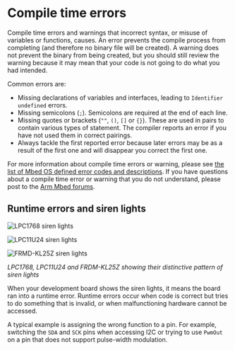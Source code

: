# Compile time errors

Compile time errors and warnings that incorrect syntax, or misuse of variables or functions, causes. An error prevents the compile process from completing (and therefore no binary file will be created). A warning does not prevent the binary from being created, but you should still review the warning because it may mean that your code is not going to do what you had intended.

Common errors are:

- Missing declarations of variables and interfaces, leading to `Identifier undefined` errors.
- Missing semicolons (`;`). Semicolons are required at the end of each line.
- Missing quotes or brackets (`""`, `()`, `[]` or `{}`). These are used in pairs to contain various types of statement. The compiler reports an error if you have not used them in correct pairings.
- Always tackle the first reported error because later errors may be as a result of the first one and will disappear you correct the first one.

For more information about compile time errors or warning, please see [the list of Mbed OS defined error codes and descriptions](../apis/error-handling.html#list-of-mbed-os-defined-error-codes-and-descriptions). If you have questions about a compile time error or warning that you do not understand, please post to the [Arm Mbed forums](https://os.mbed.com/questions/).

## Runtime errors and siren lights

<span class="images">![LPC1768 siren lights](https://s3-us-west-2.amazonaws.com/mbed-os-docs-images/lights1.gif)</span>

<span class="images">![LPC11U24 siren lights](https://s3-us-west-2.amazonaws.com/mbed-os-docs-images/lights2.gif)</span>

<span class="images">![FRMD-KL25Z siren lights](https://s3-us-west-2.amazonaws.com/mbed-os-docs-images/lights3.gif)</span>

*LPC1768, LPC11U24 and FRDM-KL25Z showing their distinctive pattern of siren lights*

When your development board shows the siren lights, it means the board ran into a runtime error. Runtime errors occur when code is correct but tries to do something that is invalid, or when malfunctioning hardware cannot be accessed.

A typical example is assigning the wrong function to a pin. For example, switching the `SDA` and `SCK` pins when accessing I2C or trying to use `PwmOut` on a pin that does not support pulse-width modulation.
